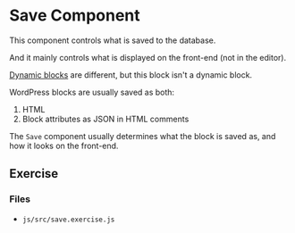 # Save Component

This component controls what is saved to the database.

And it mainly controls what is displayed on the front-end (not in the editor).

[Dynamic blocks](https://developer.wordpress.org/block-editor/how-to-guides/block-tutorial/creating-dynamic-blocks/) are different, but this block isn't a dynamic block.

WordPress blocks are usually saved as both:

1. HTML
2. Block attributes as JSON in HTML comments

The `Save` component usually determines what the block is saved as, and how it looks on the front-end.

## Exercise

### Files
- `js/src/save.exercise.js`
